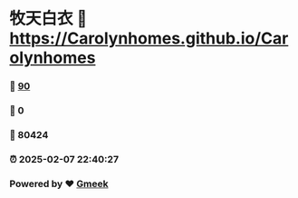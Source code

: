 # 牧天白衣 :link: https://Carolynhomes.github.io/Carolynhomes 
### :page_facing_up: [90](https://Carolynhomes.github.io/Carolynhomes/tag.html) 
### :speech_balloon: 0 
### :hibiscus: 80424 
### :alarm_clock: 2025-02-07 22:40:27 
### Powered by :heart: [Gmeek](https://github.com/Meekdai/Gmeek)
